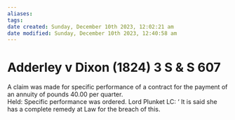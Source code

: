 ```yaml
---
aliases: 
tags: 
date created: Sunday, December 10th 2023, 12:02:21 am
date modified: Sunday, December 10th 2023, 12:40:58 am
---
```


# Adderley v Dixon (1824) 3 S & S 607

A claim was made for specific performance of a contract for the payment of an annuity of pounds 40.00 per quarter.  
Held: Specific performance was ordered. Lord Plunket LC: ‘ It is said she has a complete remedy at Law for the breach of this.
